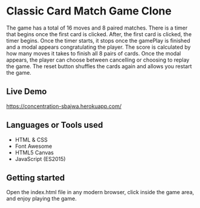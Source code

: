 # Classic Card Match Game Clone


The game has a total of 16 moves and 8 paired matches. There is a timer that begins once the first card is clicked. After, the first card is clicked, the timer begins. Once the timer starts, it stops once the gamePlay is finished and a modal appears congratulating the player. The score is calculated by how many moves it takes to finish all 8 pairs of cards. Once the modal appears, the player can choose between cancelling or choosing to replay the game. The reset button shuffles the cards again and allows you restart the game.

 ## Live Demo

https://concentration-sbajwa.herokuapp.com/

 ## Languages or Tools used

* HTML & CSS
* Font Awesome
* HTML5 Canvas
* JavaScript (ES2015)


## Getting started
Open the index.html file in any modern browser, click inside the game area, and enjoy playing the game.

 

 



